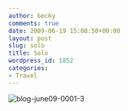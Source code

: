 ```yaml
---
author: becky
comments: true
date: 2009-06-19 15:08:50+00:00
layout: post
slug: solo
title: Solo
wordpress_id: 1852
categories:
- Travel
---
```


![blog-june09-0001-3](http://beta.beckyjenson.com/wp-content/uploads/2009/06/blog-june09-0001-3.jpg)
